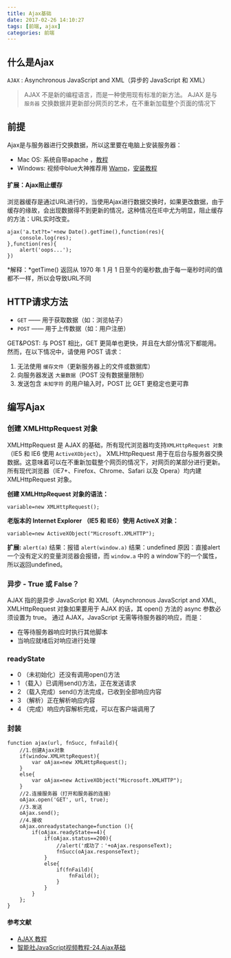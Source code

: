 ```yaml
---
title: Ajax基础
date: 2017-02-26 14:10:27
tags: [前端, ajax]
categories: 前端
---
```

## 什么是Ajax
`AJAX` : Asynchronous JavaScript and XML（异步的 JavaScript 和 XML）
>AJAX 不是新的编程语言，而是一种使用现有标准的新方法。
AJAX 是与 `服务器` 交换数据并更新部分网页的艺术，在不重新加载整个页面的情况下

## 前提
Ajax是与服务器进行交换数据，所以这里要在电脑上安装服务器：
+ Mac OS: 系统自带apache ，[教程](http://legendaryarthur.cn/2017/02/24/mac-apache/)
+ Windows: 视频中blue大神推荐用 [Wamp](http://www.wampserver.com/)，[安装教程](http://jingyan.baidu.com/article/22fe7ced7ba5403003617f60.html)

#### 扩展：Ajax阻止缓存
浏览器缓存是通过URL进行的，当使用Ajax进行数据交换时，如果更改数据，由于缓存的缘故，会出现数据得不到更新的情况，这种情况在IE中尤为明显，阻止缓存的方法：URL实时改变。
```
ajax('a.txt?t='+new Date().getTime(),function(res){
	console.log(res);
},function(res){
	alert('oops...');
})
```
*解释：*getTime() 返回从 1970 年 1 月 1 日至今的毫秒数,由于每一毫秒时间的值都不一样，所以会导致URL不同

## HTTP请求方法
+ `GET` —— 用于获取数据（如：浏览帖子）
+ `POST` —— 用于上传数据（如：用户注册）

GET&POST:
与 POST 相比，GET 更简单也更快，并且在大部分情况下都能用。然而，在以下情况中，请使用 POST 请求：
1. 无法使用 `缓存文件`（更新服务器上的文件或数据库）
2. 向服务器发送 `大量数据`（POST 没有数据量限制）
3. 发送包含 `未知字符` 的用户输入时，POST 比 GET 更稳定也更可靠

## 编写Ajax
### 创建 XMLHttpRequest 对象
XMLHttpRequest 是 AJAX 的基础，所有现代浏览器均支持`XMLHttpRequest 对象`（IE5 和 IE6 使用 `ActiveXObject`）。
XMLHttpRequest 用于在后台与服务器交换数据。这意味着可以在不重新加载整个网页的情况下，对网页的某部分进行更新。
所有现代浏览器（IE7+、Firefox、Chrome、Safari 以及 Opera）均内建 XMLHttpRequest 对象。

**创建 XMLHttpRequest 对象的语法：**
```
variable=new XMLHttpRequest();
```

**老版本的 Internet Explorer （IE5 和 IE6）使用 ActiveX 对象：**
```
variable=new ActiveXObject("Microsoft.XMLHTTP");
```

**扩展:**
`alert(a)` 结果：报错
`alert(window.a)` 结果：undefined
原因：直接alert一个没有定义的变量浏览器会报错，而 `window.a` 中的 a window下的一个属性，所以返回undefined。

### 异步 - True 或 False？
AJAX 指的是异步 JavaScript 和 XML（Asynchronous JavaScript and XML, XMLHttpRequest 对象如果要用于 AJAX 的话，其 open() 方法的 async 参数必须设置为 true。
通过 AJAX，JavaScript 无需等待服务器的响应，而是：
+ 在等待服务器响应时执行其他脚本
+ 当响应就绪后对响应进行处理

### readyState
+ 0	（未初始化）还没有调用open()方法
+ 1	（载入）已调用send()方法，正在发送请求
+ 2	（载入完成）send()方法完成，已收到全部响应内容
+ 3	（解析）正在解析响应内容
+ 4	（完成）响应内容解析完成，可以在客户端调用了

### 封装
```
function ajax(url, fnSucc, fnFaild){
	//1.创建Ajax对象
	if(window.XMLHttpRequest){
		var oAjax=new XMLHttpRequest();
	}
	else{
		var oAjax=new ActiveXObject("Microsoft.XMLHTTP");
	}
	//2.连接服务器（打开和服务器的连接）
	oAjax.open('GET', url, true);	
	//3.发送
	oAjax.send();	
	//4.接收
	oAjax.onreadystatechange=function (){
		if(oAjax.readyState==4){
			if(oAjax.status==200){
				//alert('成功了：'+oAjax.responseText);
				fnSucc(oAjax.responseText);
			}
			else{
				if(fnFaild){
					fnFaild();
				}
			}
		}
	};
}
```

#### 参考文献
+ [AJAX 教程](http://www.w3school.com.cn/ajax/)
+ [智能社JavaScript视频教程-24.Ajax基础](http://bbs.zhinengshe.com/thread-1203-1-1.html)

